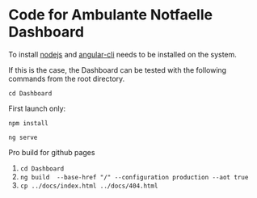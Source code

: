 # Code for Ambulante Notfaelle Dashboard

To install [nodejs](https://nodejs.org/en/download/) and [angular-cli](https://cli.angular.io/) needs to be installed on the system.

If this is the case, the Dashboard can be tested with the following commands from the root directory.

`cd Dashboard`

First launch only: 

`npm install`

`ng serve`

Pro build for github pages

1. `cd Dashboard`
2. `ng build  --base-href "/" --configuration production --aot true`
3. `cp ../docs/index.html ../docs/404.html`
